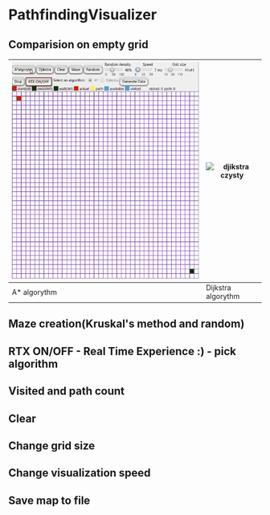 # PathfindingVisualizer
## Comparision on empty grid

| ![aalgorytm czysty](gify/aalgorytm%20czysty.gif)     | ![djikstra czysty](gify/djikstra%20czysty.gif) |
| ---      | ---       |
| A* algorythm      | Dijkstra algorythm       |

## Maze creation(Kruskal's method and random)
## RTX ON/OFF - Real Time Experience :) - pick algorithm
## Visited and path count
## Clear
## Change grid size
## Change visualization speed
## Save map to file

